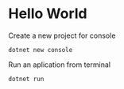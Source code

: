 # Hello World

Create a new project for console
```shell
dotnet new console
```

Run an aplication from terminal

```shell
dotnet run
```